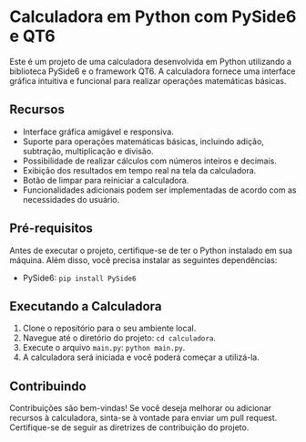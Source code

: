 # Calculadora em Python com PySide6 e QT6

Este é um projeto de uma calculadora desenvolvida em Python utilizando a biblioteca PySide6 e o framework QT6. A calculadora fornece uma interface gráfica intuitiva e funcional para realizar operações matemáticas básicas.


## Recursos

- Interface gráfica amigável e responsiva.
- Suporte para operações matemáticas básicas, incluindo adição, subtração, multiplicação e divisão.
- Possibilidade de realizar cálculos com números inteiros e decimais.
- Exibição dos resultados em tempo real na tela da calculadora.
- Botão de limpar para reiniciar a calculadora.
- Funcionalidades adicionais podem ser implementadas de acordo com as necessidades do usuário.

## Pré-requisitos

Antes de executar o projeto, certifique-se de ter o Python instalado em sua máquina. Além disso, você precisa instalar as seguintes dependências:

- PySide6: `pip install PySide6`

## Executando a Calculadora

1. Clone o repositório para o seu ambiente local.
2. Navegue até o diretório do projeto: `cd calculadora`.
3. Execute o arquivo `main.py`: `python main.py`.
4. A calculadora será iniciada e você poderá começar a utilizá-la.

## Contribuindo

Contribuições são bem-vindas! Se você deseja melhorar ou adicionar recursos à calculadora, sinta-se à vontade para enviar um pull request. Certifique-se de seguir as diretrizes de contribuição do projeto.
